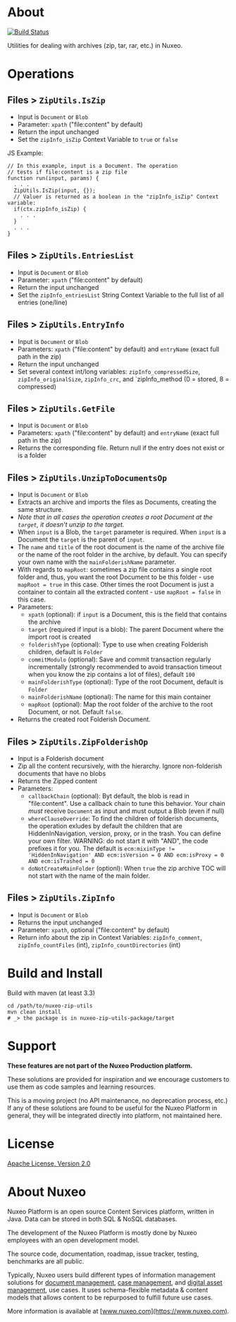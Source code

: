 # About

[![Build Status](https://qa.nuxeo.org/jenkins/buildStatus/icon?job=Sandbox/sandbox_nuxeo-zip-utils-master)](https://qa.nuxeo.org/jenkins/job/Sandbox/job/sandbox_nuxeo-zip-utils-master/)

Utilities for dealing with archives (zip, tar, rar, etc.) in Nuxeo.

# Operations


## Files > `ZipUtils.IsZip`
* Input is `Document` or `Blob`
* Parameter: `xpath` ("file:content" by default)
* Return the input unchanged
* Set the `zipInfo_isZip` Context Variable to `true` or `false`

JS Example:

```
// In this example, input is a Document. The operation
// tests if file:content is a zip file
function run(input, params) {
  . . .
  ZipUtils.IsZip(input, {});
  // Valuer is returned as a boolean in the "zipInfo_isZip" Context variable:
  if(ctx.zipInfo_isZip) {
    . . .
  }
  . . .
}
```

## Files > `ZipUtils.EntriesList`
* Input is `Document` or `Blob`
* Parameter: `xpath` ("file:content" by default)
* Return the input unchanged
* Set the `zipInfo_entriesList` String Context Variable to the full list of all entries (one/line)


## Files > `ZipUtils.EntryInfo`
* Input is `Document` or `Blob`
* Parameters: `xpath` ("file:content" by default) and `entryName` (exact full path in the zip)
* Return the input unchanged
* Set several context int/long variables: `zipInfo_compressedSize`, `zipInfo_originalSize`, `zipInfo_crc`, and `zipInfo_method (0 = stored, 8 =  compressed)


## Files > `ZipUtils.GetFile`
* Input is `Document` or `Blob`
* Parameters: `xpath` ("file:content" by default) and `entryName` (exact full path in the zip)
* Returns the corresponding file. Return null if the entry does not exist or is a folder


## Files > `ZipUtils.UnzipToDocumentsOp`
* Input is `Document` or `Blob`
* Extracts an archive and imports the files as Documents, creating the same structure.
* _Note that in all cases the operation creates a root Document at the `target`, it doesn't unzip to the target._
* When `input` is a Blob, the `target` parameter is required. When `input` is a Document the `target` is the parent of `input`.
* The `name` and `title` of the root document is the name of the archive file or the name of the root folder in the archive, by default. You can specify your own name with the `mainFolderishName` parameter.
* With regards to `mapRoot`: sometimes a zip file contains a single root folder and, thus, you want the root Document to be this folder - use `mapRoot = true` in this case. Other times the root Document is just a container to contain all the extracted content - use `mapRoot = false` in this case.
* Parameters:
  * `xpath` (optional): if `input` is a Document, this is the field that contains the archive
  * `target` (required if input is a blob): The parent Document where the import root is created
  * `folderishType` (optional): Type to use when creating Folderish children, default is `Folder`
  * `commitModulo` (optional): Save and commit transaction regularly incrementally (strongly recommended to avoid transaction timeout when you know the zip contains a lot of files), default `100`
  * `mainFolderishType` (optional): Type of the root Document, default is `Folder`
  * `mainFolderishName` (optional): The name for this main container
  * `mapRoot` (optional): Map the root folder of the archive to the root Document, or not. Default `false`.
* Returns the created root Folderish Document.


## Files > `ZipUtils.ZipFolderishOp`
* Input is a Folderish document
* Zip all the content recursively, with the hierarchy. Ignore non-folderish documents that have no blobs
* Returns the Zipped content
* Parameters:
  * `callbackChain` (optional): Byt default, the blob is read in "file:content". Use a callback chain to tune this behavior. Your chain _must_  receive `Document` as input and must output a Blob (even if null)
  * `whereClauseOverride`: To find the children of folderish documents, the operation exludes by default the children that are HiddenInNavigation, version, proxy, or in the trash. You can define your own filter. WARNING: do not start it with "AND", the code prefixes it for you.
    The default is `ecm:mixinType != 'HiddenInNavigation' AND ecm:isVersion = 0 AND ecm:isProxy = 0 AND ecm:isTrashed = 0`
  * `doNotCreateMainFolder` (optionl): When `true` the zip archive TOC will not start with the name of the main folder.


## Files > `ZipUtils.ZipInfo`
* Input is `Document` or `Blob`
* Returns the input unchanged
* Parameter: `xpath`, optional ("file:content" by default)
* Return info about the zip in Context Variables: `zipInfo_comment`, `zipInfo_countFiles` (int), `zipInfo_countDirectories` (int)


# Build and Install

Build with maven (at least 3.3)

```
cd /path/to/nuxeo-zip-utils
mvn clean install
# _> the package is in nuxeo-zip-utils-package/target
```

# Support

**These features are not part of the Nuxeo Production platform.**

These solutions are provided for inspiration and we encourage customers to use them as code samples and learning resources.

This is a moving project (no API maintenance, no deprecation process, etc.) If any of these solutions are found to be useful for the Nuxeo Platform in general, they will be integrated directly into platform, not maintained here.

# License

[Apache License, Version 2.0](http://www.apache.org/licenses/LICENSE-2.0.html)

# About Nuxeo

Nuxeo Platform is an open source Content Services platform, written in Java. Data can be stored in both SQL & NoSQL databases.

The development of the Nuxeo Platform is mostly done by Nuxeo employees with an open development model.

The source code, documentation, roadmap, issue tracker, testing, benchmarks are all public.

Typically, Nuxeo users build different types of information management solutions for [document management](https://www.nuxeo.com/solutions/document-management/), [case management](https://www.nuxeo.com/solutions/case-management/), and [digital asset management](https://www.nuxeo.com/solutions/dam-digital-asset-management/), use cases. It uses schema-flexible metadata & content models that allows content to be repurposed to fulfill future use cases.

More information is available at [www.nuxeo.com](https://www.nuxeo.com).
